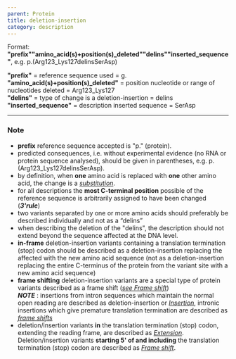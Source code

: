 ```yaml
---
parent: Protein
title: deletion-insertion
category: description
---
```


Format:   **"prefix""amino_acid(s)+position(s)\_deleted""delins""inserted\_sequence"**,  e.g. p.(Arg123\_Lys127delinsSerAsp)

**"prefix"**  =  reference sequence used  =  g.<br>
**"amino\_acid(s)+position(s)\_deleted"**  =  position nucleotide or range of nucleotides deleted  =  Arg123\_Lys127<br>
**"delins"**  =  type of change is a deletion-insertion  =  delins<br>
**"inserted_sequence"**  =  description inserted sequence  =  SerAsp<br>

---

### Note

* **prefix** reference sequence accepted is "p." (protein).
* predicted consequences, i.e. without experimental evidence (no RNA or protein sequence analysed), should be given in parentheses, e.g. p.(Arg123\_Lys127delinsSerAsp).
* by definition, when **one** amino acid is replaced with **one** other amino acid, the change is a [_substitution_](/recommendations/protein/variant/substitution/).
* for all descriptions the **most C-terminal position** possible of the reference sequence is arbitrarily assigned to have been changed (_**3'rule**_)
* two variants separated by one or more amino acids should preferably be described individually and not as a “delins”
* when describing the deletion of the "delins", the description should not extend beyond the sequence affected at the DNA level. 
* **in-frame** deletion-insertion variants containing a translation termination (stop) codon should be described as a deletion-insertion replacing the affected with the new amino acid sequence (not as a deletion-insertion replacing the entire C-terminus of the protein from the variant site with a new amino acid sequence)
* **frame shifting** deletion-insertion variants are a special type of protein variants described as a frame shift ([_see Frame shift_](/recommendations/protein/variant/frameshift/))<br>
_**NOTE**_ :  insertions from intron sequences which maintain the normal open reading are described as deletion-insertion or [_Insertion_](/recommendations/protein/variant/insertion/), intronic insertions which give premature translation termination are described as [_frame shifts_](/recommendations/protein/variant/frameshift/)
* deletion/insertion variants **in** the translation termination (stop) codon, extending the reading frame, are described as [_Extension_](/recommendations/protein/variant/extension). Deletion/insertion variants **starting 5' of and including** the translation termination (stop) codon are described as [_Frame shift_](/recommendations/protein/variant/frameshift).
